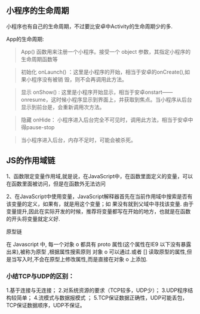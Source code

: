 ## 小程序的生命周期
小程序也有自己的生命周期，不过要比安卓中Activity的生命周期少的多.

App的生命周期:
> App() 函数用来注册一个小程序。接受一个 object 参数，其指定小程序的生命周期函数等

> 初始化 onLaunch() ：这里是小程序的开始，相当于安卓的onCreate(),如果小程序没有被销 毁，则不会再调用此方法。

> 显示 onShow() : 这里是小程序开始显示，相当于安卓onstart——onresume，这时候小程序显示到界面上，并获取到焦点。当小程序从后台显示到前台是，会重新调用次方法。

> 隐藏 onHide： 小程序进入后台完全不可见时，调用此方法，相当于安卓中得pause-stop

> 当小程序进入后台，内存不足时，可能会被杀死。

## JS的作用域链
1、函数限定变量作用域,就是说，在JavaScript中，在函数里面定义的变量，可以在函数里面被访问，但是在函数外无法访问

2、在JavaScript中使用变量，JavaScript解释器首先在当前作用域中搜索是否有该变量的定义，如果有，就是用这个变量；如 果没有就到父域中寻找该变量. 由于变量提升,因此在实际开发的时候，推荐将变量都写在开始的地方，也就是在函数的开头将变量就定义好.


原型链


在 Javascript 中, 每一个对象 o 都具有 proto 属性(这个属性在IE9 以下没有暴露出来),被称为原型 ,根据属性搜索原则 对象 o 可以通过.或者 [] 读取原型的属性,但是当写入时,不会在原型上修改属性,而是直接在对象 o 上添加.


### 小结TCP与UDP的区别：
1.基于连接与无连接；
2.对系统资源的要求（TCP较多，UDP少）；
3.UDP程序结构较简单；
4.流模式与数据报模式 ；
5.TCP保证数据正确性，UDP可能丢包，TCP保证数据顺序，UDP不保证。
